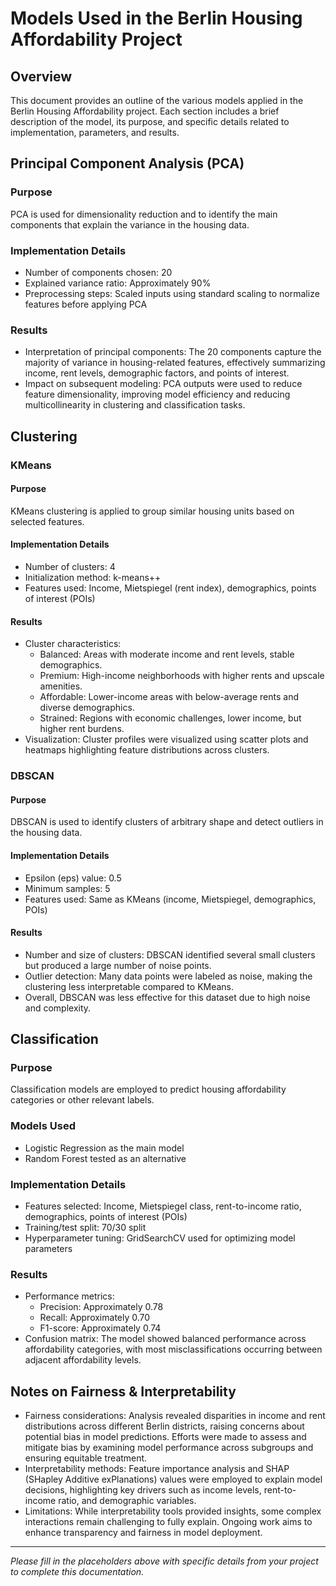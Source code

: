 # Models Used in the Berlin Housing Affordability Project

## Overview
This document provides an outline of the various models applied in the Berlin Housing Affordability project. Each section includes a brief description of the model, its purpose, and specific details related to implementation, parameters, and results.

## Principal Component Analysis (PCA)
### Purpose
PCA is used for dimensionality reduction and to identify the main components that explain the variance in the housing data.

### Implementation Details
- Number of components chosen: 20
- Explained variance ratio: Approximately 90%
- Preprocessing steps: Scaled inputs using standard scaling to normalize features before applying PCA

### Results
- Interpretation of principal components: The 20 components capture the majority of variance in housing-related features, effectively summarizing income, rent levels, demographic factors, and points of interest.
- Impact on subsequent modeling: PCA outputs were used to reduce feature dimensionality, improving model efficiency and reducing multicollinearity in clustering and classification tasks.

## Clustering

### KMeans
#### Purpose
KMeans clustering is applied to group similar housing units based on selected features.

#### Implementation Details
- Number of clusters: 4
- Initialization method: k-means++
- Features used: Income, Mietspiegel (rent index), demographics, points of interest (POIs)

#### Results
- Cluster characteristics:
  - Balanced: Areas with moderate income and rent levels, stable demographics.
  - Premium: High-income neighborhoods with higher rents and upscale amenities.
  - Affordable: Lower-income areas with below-average rents and diverse demographics.
  - Strained: Regions with economic challenges, lower income, but higher rent burdens.
- Visualization: Cluster profiles were visualized using scatter plots and heatmaps highlighting feature distributions across clusters.

### DBSCAN
#### Purpose
DBSCAN is used to identify clusters of arbitrary shape and detect outliers in the housing data.

#### Implementation Details
- Epsilon (eps) value: 0.5
- Minimum samples: 5
- Features used: Same as KMeans (income, Mietspiegel, demographics, POIs)

#### Results
- Number and size of clusters: DBSCAN identified several small clusters but produced a large number of noise points.
- Outlier detection: Many data points were labeled as noise, making the clustering less interpretable compared to KMeans.
- Overall, DBSCAN was less effective for this dataset due to high noise and complexity.

## Classification
### Purpose
Classification models are employed to predict housing affordability categories or other relevant labels.

### Models Used
- Logistic Regression as the main model
- Random Forest tested as an alternative

### Implementation Details
- Features selected: Income, Mietspiegel class, rent-to-income ratio, demographics, points of interest (POIs)
- Training/test split: 70/30 split
- Hyperparameter tuning: GridSearchCV used for optimizing model parameters

### Results
- Performance metrics:
  - Precision: Approximately 0.78
  - Recall: Approximately 0.70
  - F1-score: Approximately 0.74
- Confusion matrix: The model showed balanced performance across affordability categories, with most misclassifications occurring between adjacent affordability levels.

## Notes on Fairness & Interpretability
- Fairness considerations: Analysis revealed disparities in income and rent distributions across different Berlin districts, raising concerns about potential bias in model predictions. Efforts were made to assess and mitigate bias by examining model performance across subgroups and ensuring equitable treatment.
- Interpretability methods: Feature importance analysis and SHAP (SHapley Additive exPlanations) values were employed to explain model decisions, highlighting key drivers such as income levels, rent-to-income ratio, and demographic variables.
- Limitations: While interpretability tools provided insights, some complex interactions remain challenging to fully explain. Ongoing work aims to enhance transparency and fairness in model deployment.

---

*Please fill in the placeholders above with specific details from your project to complete this documentation.*
